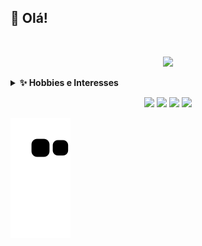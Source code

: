 ## 🖖 Olá!
<div style="display": inline_block"><br>
  <p align="center">
  <img height="200" src="https://i.pinimg.com/originals/66/8d/70/668d70e429507f35a3706e05b6eb13e1.gif?ref=weheartit">
</div>

<details>
    <summary><b>✨ Hobbies e Interesses</b></summary><br/>
    
    - 📺 Assistir doramas, filmes, séries...
    - 👀 Estou interessada em tudo que posso ou não aprender...  
    - 🌱 Atualmente estou aprendendo sobre o ESP8266... 
    - 👽 Estou procurando colaborar?! No momento não...
</details>


<div>
  <p align="center">
    <a href="https://www.instagram.com/tassoares_/"><img src="https://img.shields.io/badge/Instagram-E4405F?style=for-the-badge&logo=instagram&logoColor=white"></a>
    <a href="https://www.youtube.com/channel/UCXitBlty8aLBLBcCxuR-86Q"><img src="https://img.shields.io/badge/YouTube-FF0000?style=for-the-badge&logo=youtube&logoColor=white"></a>
    <a href="https://sitoshnaa.tumblr.com"><img src="https://img.shields.io/badge/Tumblr-%2336465D.svg?&style=for-the-badge&logo=Tumblr&logoColor=white"></a>
    <a href="https://twitter.com/Samarapunzel"><img src="https://img.shields.io/badge/Twitter-1DA1F2?style=for-the-badge&logo=twitter&logoColor=white"></a>                   
                                                                                                                                                      
  ![Snake animation](https://github.com/rafaballerini/rafaballerini/blob/output/github-contribution-grid-snake.svg)                                                                                                                                                                                                   
</div>
                                                                                                                                              
